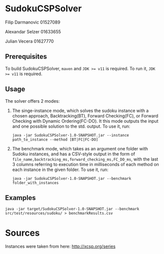 # SudokuCSPSolver
Filip Darmanovic 01527089

Alexandar Selzer 01633655

Julian Vecera 01627770 

## Prerequisites
To build SudokuCSPSolver, `maven` and `JDK >= v11` is required.
To run it, `JDK >= v11` is required.

## Usage
The solver offers 2 modes:

1. The singe-instance mode, which solves the sudoku instance with a chosen approach,
Backtracking(BT), Forward Checking(FC), or Forward Checking with Dynamic Ordering(FC-DO).
It this mode outputs the input and one possible solution to the std. output.
To use it, run:

    `java -jar SudokuCSPSolver-1.0-SNAPSHOT.jar --instance path_to_instance --method [BT|FC|FC-DO]`
2. The benchmark mode, which takes as an argument one folder with Sudoku instances,
and has a CSV-style output in the form of `file_name,backtracking_ms,forward_checking_ms,FC_DO_ms`,
with the last 3 columns referring to execution time in milliseconds of each method on each instance
in the given folder. To use it, run:

    `java -jar SudokuCSPSolver-1.0-SNAPSHOT.jar --benchmark folder_with_instances`

## Examples

`java -jar target/SudokuCSPSolver-1.0-SNAPSHOT.jar --benchmark src/test/resources/sudoku/ > benchmarkResults.csv`

# Sources

Instances were taken from here: http://xcsp.org/series

